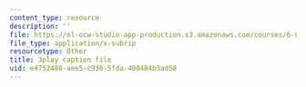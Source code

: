 ```yaml
---
content_type: resource
description: ''
file: https://ol-ocw-studio-app-production.s3.amazonaws.com/courses/6-0001-introduction-to-computer-science-and-programming-in-python-fall-2016/e4752488aee5c9365fda408484b3ad58_SE4P7IVCunE.srt
file_type: application/x-subrip
resourcetype: Other
title: 3play caption file
uid: e4752488-aee5-c936-5fda-408484b3ad58
---
```

